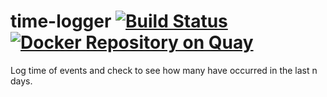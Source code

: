 # time-logger [![Build Status](https://travis-ci.org/thedataincubator/time-logger.svg?branch=master)](https://travis-ci.org/thedataincubator/time-logger) [![Docker Repository on Quay](https://quay.io/repository/thedataincubator/logger/status "Docker Repository on Quay")](https://quay.io/repository/thedataincubator/logger)
Log time of events and check to see how many have occurred in the last n days.
